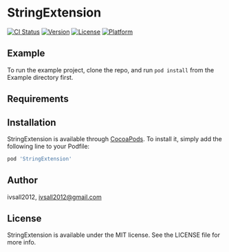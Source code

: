 # StringExtension

[![CI Status](http://img.shields.io/travis/ivsall2012/StringExtension.svg?style=flat)](https://travis-ci.org/ivsall2012/StringExtension)
[![Version](https://img.shields.io/cocoapods/v/StringExtension.svg?style=flat)](http://cocoapods.org/pods/StringExtension)
[![License](https://img.shields.io/cocoapods/l/StringExtension.svg?style=flat)](http://cocoapods.org/pods/StringExtension)
[![Platform](https://img.shields.io/cocoapods/p/StringExtension.svg?style=flat)](http://cocoapods.org/pods/StringExtension)

## Example

To run the example project, clone the repo, and run `pod install` from the Example directory first.

## Requirements

## Installation

StringExtension is available through [CocoaPods](http://cocoapods.org). To install
it, simply add the following line to your Podfile:

```ruby
pod 'StringExtension'
```

## Author

ivsall2012, ivsall2012@gmail.com

## License

StringExtension is available under the MIT license. See the LICENSE file for more info.
